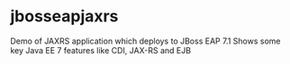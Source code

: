 # jbosseapjaxrs
Demo of JAXRS application which deploys to JBoss EAP 7.1
Shows some key Java EE 7 features like CDI, JAX-RS and EJB
